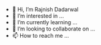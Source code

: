 - 👋 Hi, I’m Rajnish Dadarwal
- 👀 I’m interested in ...
- 🌱 I’m currently learning ...
- 💞️ I’m looking to collaborate on ...
- 📫 How to reach me ...

<!---
ronnieon/ronnieon is a ✨ special ✨ repository because its `README.md` (this file) appears on your GitHub profile.
You can click the Preview link to take a look at your changes.
--->
